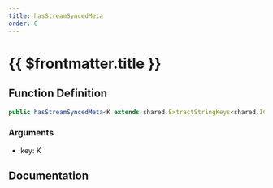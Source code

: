 ```yaml
---
title: hasStreamSyncedMeta
order: 0
---
```


# {{ $frontmatter.title }}

## Function Definition

```ts
public hasStreamSyncedMeta<K extends shared.ExtractStringKeys<shared.ICustomEntityStreamSyncedMeta>>(key: K): boolean;
```

### Arguments

* key: K

## Documentation

<!--@include: ./parts/hasStreamSyncedMeta.md-->
